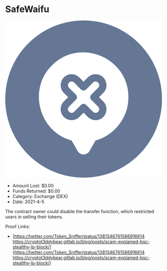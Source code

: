 # SafeWaifu
![SafeWaifu](/rektimages/SafeWaifu.png)
- Amount Lost: $0.00
- Funds Returned: $0.00
- Category: Exchange (DEX)
- Date: 2021-4-5

The contract owner could disable the transfer function, which restricted users in selling their tokens.


Proof Links:
- [https://twitter.com/Token_Sniffer/status/1381346761566916614 https://cryptot3ddybear.gitlab.io/blog/posts/scam-explained-bsc-stealthy-lp-block/](https://twitter.com/Token_Sniffer/status/1381346761566916614 https://cryptot3ddybear.gitlab.io/blog/posts/scam-explained-bsc-stealthy-lp-block/)


